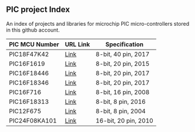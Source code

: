 
PIC project Index
-----------------------------------

An index of projects and libraries for microchip PIC micro-controllers stored in this
github account.  


| PIC MCU Number | URL Link | Specification  |
|----------------|----------|------------------------|
|  PIC18F47K42   | [Link](https://github.com/gavinlyonsrepo/pic_18F47K42_projects)   |  8-bit, 40 pin, 2017  |
|  PIC16F1619    | [Link](https://github.com/gavinlyonsrepo/pic_16F1619_projects)  |  8-bit, 20 pin, 2015  |
|  PIC16F18446   | [Link](https://github.com/gavinlyonsrepo/pic_16F18446_projects)     |  8-bit, 20 pin, 2017  |
|  PIC16F18346   | [Link](https://github.com/gavinlyonsrepo/pic_16F18346_projects)     |  8-bit, 20 pin, 2017  |
|  PIC16F716     | [Link](https://github.com/gavinlyonsrepo/pic_16F716_projects)     |  8-bit, 16 pin, 2008  |
|  PIC16F18313   | [Link](https://github.com/gavinlyonsrepo/pic_16F18313_projects)     |  8-bit, 8 pin, 2016   |
|  PIC12F675     | [Link](https://github.com/gavinlyonsrepo/pic_12F675_projects)     |  8-bit, 8 pin, 2004   |
|  PIC24F08KA101 | [Link](https://github.com/gavinlyonsrepo/pic_24F08KA101_projects)     |  16-bit, 20 pin, 2010 |
